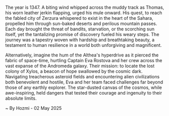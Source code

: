 
The year is 1347.  A biting wind whipped across the muddy track as Thomas, his worn leather jerkin flapping, urged his mule onward.  His quest, to reach the fabled city of Zerzura whispered to exist in the heart of the Sahara, propelled him through sun-baked deserts and perilous mountain passes.  Each day brought the threat of bandits, starvation, or the scorching sun itself, yet the tantalizing promise of discovery fueled his weary steps.  The journey was a tapestry woven with hardship and breathtaking beauty, a testament to human resilience in a world both unforgiving and magnificent.

Alternatively, imagine the hum of the Althea's hyperdrive as it pierced the fabric of space-time, hurtling Captain Eva Rostova and her crew across the vast expanse of the Andromeda galaxy.  Their mission: to locate the lost colony of Xylos, a beacon of hope swallowed by the cosmic dark.  Navigating treacherous asteroid fields and encountering alien civilizations both benevolent and hostile, Eva and her team faced challenges far beyond those of any earthly explorer.  The star-dusted canvas of the cosmos, while awe-inspiring, held dangers that tested their courage and ingenuity to their absolute limits.

~ By Hozmi - 02 May 2025
